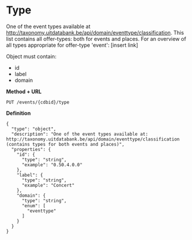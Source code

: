 ---
---

# Type

One of the event types available at http://taxonomy.uitdatabank.be/api/domain/eventtype/classification. This list contains all offer-types: both for events and places. For an overview of all types appropriate for offer-type 'event': [insert link]

Object must contain:
- id
- label
- domain

**Method + URL**

```
PUT /events/{cdbid}/type
```

**Definition**

```
{
  "type": "object",
  "description": "One of the event types available at: http://taxonomy.uitdatabank.be/api/domain/eventtype/classification (contains types for both events and places)",
  "properties": {
    "id": {
      "type": "string",
      "example": "0.50.4.0.0"
    },
    "label": {
      "type": "string",
      "example": "Concert"
    },
    "domain": {
      "type": "string",
      "enum": [
        "eventtype"
      ]
    }
  }
}
```